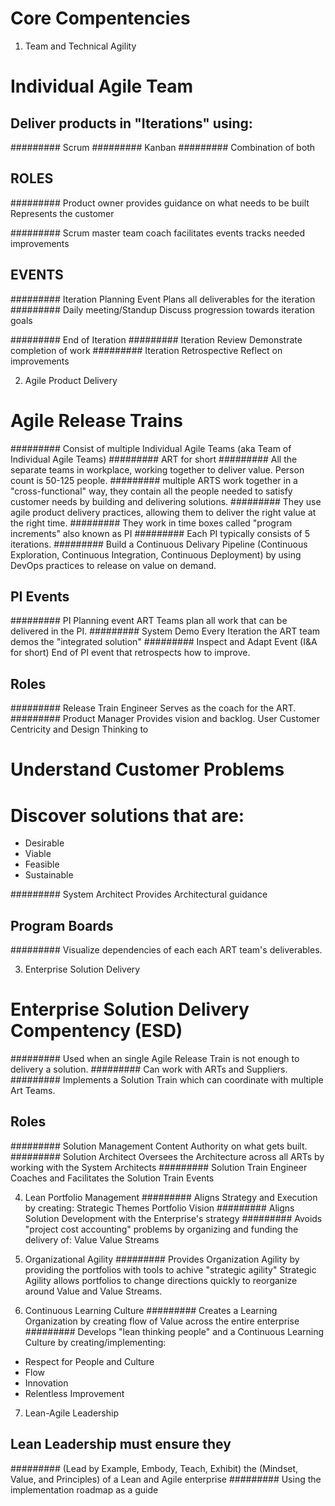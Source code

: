 # Core Compentencies
1. Team and Technical Agility

# Individual Agile Team

## Deliver products in "Iterations" using:
######### Scrum
######### Kanban
######### Combination of both

## ROLES
######### Product owner 
 provides guidance on what needs to be built
 Represents the customer

######### Scrum master
 team coach
 facilitates events
 tracks needed improvements

## EVENTS
######### Iteration Planning Event
 Plans all deliverables for the iteration 
######### Daily meeting/Standup
 Discuss progression towards iteration goals

######### End of Iteration
######### Iteration Review
 Demonstrate completion of work
######### Iteration Retrospective
 Reflect on improvements

2. Agile Product Delivery

# Agile Release Trains 
######### Consist of multiple Individual Agile Teams (aka Team of Individual Agile Teams)
######### ART for short
######### All the separate teams in workplace, working together to deliver value. Person count is 50-125 people.
######### multiple ARTS work together in a "cross-functional" way, they contain all the people needed to satisfy customer needs by building and delivering solutions.
######### They use agile product delivery practices, allowing them to deliver the right value at the right time.
######### They work in time boxes called "program increments" also known as PI
######### Each PI typically consists of 5 iterations.
######### Build a Continuous Delivary Pipeline (Continuous Exploration, Continuous Integration, Continuous Deployment) by using DevOps practices to release on value on demand.

## PI Events
######### PI Planning event
 ART Teams plan all work that can be delivered in the PI.
######### System Demo
 Every Iteration the ART team demos the "integrated solution"
######### Inspect and Adapt Event (I&A for short) 
 End of PI event that retrospects how to improve.

## Roles
######### Release Train Engineer
 Serves as the coach for the ART.
######### Product Manager
 Provides vision and backlog.
 User Customer Centricity and Design Thinking to
# Understand Customer Problems
# Discover solutions that are:
- Desirable
- Viable
- Feasible
- Sustainable

######### System Architect
 Provides Architectural guidance

## Program Boards
######### Visualize dependencies of each each ART team's deliverables. 

3. Enterprise Solution Delivery

# Enterprise Solution Delivery Compentency (ESD) 
######### Used when an single Agile Release Train is not enough to delivery a solution.
######### Can work with ARTs and Suppliers.
######### Implements a Solution Train which can coordinate with multiple Art Teams.

## Roles
######### Solution Management
 Content Authority on what gets built.
######### Solution Architect
 Oversees the Architecture across all ARTs by working with the System Architects
######### Solution Train Engineer
 Coaches and Facilitates the Solution Train Events

4. Lean Portfolio Management
######### Aligns Strategy and Execution by creating:
 Strategic Themes
 Portfolio Vision
######### Aligns Solution Development with the Enterprise's strategy
######### Avoids "project cost accounting" problems by organizing and funding the delivery of:
 Value
 Value Streams


5. Organizational Agility
######### Provides Organization Agility by providing the portfolios with tools to achive "strategic agility" 
 Strategic Agility allows portfolios to change directions quickly to reorganize around Value and Value Streams.

6. Continuous Learning Culture
######### Creates a Learning Organization by creating flow of Value across the entire enterprise
######### Develops "lean thinking people" and a Continuous Learning Culture by creating/implementing:
- Respect for People and Culture
- Flow
- Innovation
- Relentless Improvement

7. Lean-Agile Leadership
## Lean Leadership must ensure they 
######### (Lead by Example, Embody, Teach, Exhibit) the (Mindset, Value, and Principles) of a Lean and Agile enterprise
######### Using the implementation roadmap as a guide